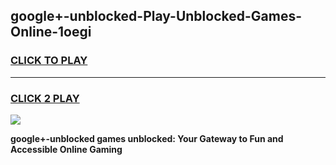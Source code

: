 
## google+-unblocked-Play-Unblocked-Games-Online-1oegi
<h3>
<a href="https://premium76.site?title=google+-unblocked&ref=25A">CLICK TO PLAY</a></h3>
<hr>

<h3>
<a href="https://premium76.site?title=google+-unblocked&ref=25A">CLICK 2 PLAY</a>
  
</h3>

<a href="https://premium76.site?title=google+-unblocked&ref=25A"><img src="https://clearcache.store/games.png"></a>


**google+-unblocked games unblocked: Your Gateway to Fun and Accessible Online Gaming**
